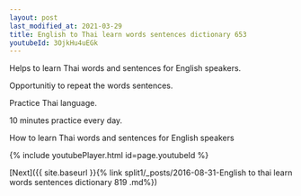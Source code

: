 ```yaml
---
layout: post
last_modified_at: 2021-03-29
title: English to Thai learn words sentences dictionary 653 
youtubeId: 3OjkHu4uEGk
---
```

 
 
Helps to learn Thai words and sentences for English speakers.

Opportunitiy to repeat the words sentences. 

Practice Thai language. 
 
10 minutes practice every day. 
 
How to learn Thai words and sentences for English speakers 
 
{% include youtubePlayer.html id=page.youtubeId %}
 
 
[Next]({{ site.baseurl }}{% link  split1/_posts/2016-08-31-English to thai learn words sentences dictionary 819 .md%})
 
